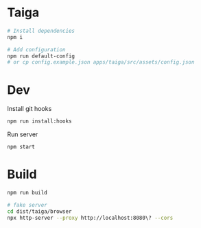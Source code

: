 # Taiga

```sh
# Install dependencies
npm i

# Add configuration
npm run default-config
# or cp config.example.json apps/taiga/src/assets/config.json 
```
# Dev

Install git hooks

```sh
npm run install:hooks
```

Run server

```sh
npm start
```

# Build

```sh
npm run build

# fake server
cd dist/taiga/browser
npx http-server --proxy http://localhost:8080\? --cors
```
